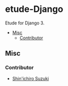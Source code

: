 # etude-Django

Etude for Django 3.

- [Misc](#misc)
  - [Contributor](#contributor)

## Misc

### Contributor

- [Shin'ichiro Suzuki](https://github.com/shin-sforzando)
